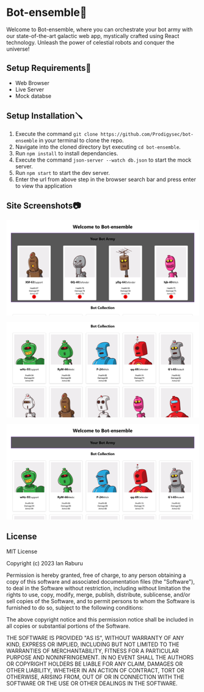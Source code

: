 # Bot-ensemble🤖
Welcome to Bot-ensemble, where you can orchestrate your bot army with our state-of-the-art galactic web app, mystically crafted using React technology. Unleash the power of celestial robots and conquer the universe! 

## Setup Requirements🔩
- Web Browser
- Live Server
- Mock databse

## Setup Installation🪛
1. Execute the command `git clone https://github.com/Prodigysec/bot-ensemble` in your terminal to clone the repo.
2. Navigate into the cloned directory byt executing `cd bot-ensemble`.
3. Run `npm install` to install dependancies.
4. Execute the command `json-server --watch db.json` to start the mock server.
5. Run `npm start` to start the dev server.
6. Enter the url from above step in the browser search bar and press enter to view tha application

## Site Screenshots📷
![BotArmy](https://github.com/Prodigysec/bot-ensemble/blob/main/src/Images/Image1.png.png)

![BotCollection](https://github.com/Prodigysec/bot-ensemble/blob/main/src/Images/Image2.png.png)

![BotArmyCollection](https://github.com/Prodigysec/bot-ensemble/blob/main/src/Images/Image3.png.png)

## License
MIT License

Copyright (c) 2023 Ian Raburu

Permission is hereby granted, free of charge, to any person obtaining a copy
of this software and associated documentation files (the "Software"), to deal
in the Software without restriction, including without limitation the rights
to use, copy, modify, merge, publish, distribute, sublicense, and/or sell
copies of the Software, and to permit persons to whom the Software is
furnished to do so, subject to the following conditions:

The above copyright notice and this permission notice shall be included in all
copies or substantial portions of the Software.

THE SOFTWARE IS PROVIDED "AS IS", WITHOUT WARRANTY OF ANY KIND, EXPRESS OR
IMPLIED, INCLUDING BUT NOT LIMITED TO THE WARRANTIES OF MERCHANTABILITY,
FITNESS FOR A PARTICULAR PURPOSE AND NONINFRINGEMENT. IN NO EVENT SHALL THE
AUTHORS OR COPYRIGHT HOLDERS BE LIABLE FOR ANY CLAIM, DAMAGES OR OTHER
LIABILITY, WHETHER IN AN ACTION OF CONTRACT, TORT OR OTHERWISE, ARISING FROM,
OUT OF OR IN CONNECTION WITH THE SOFTWARE OR THE USE OR OTHER DEALINGS IN THE
SOFTWARE.

